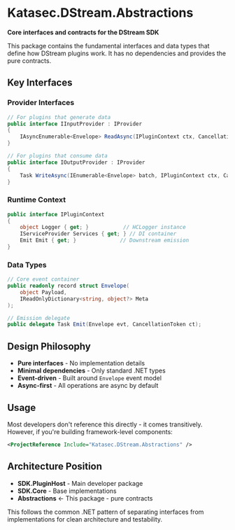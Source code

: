 # Katasec.DStream.Abstractions

**Core interfaces and contracts for the DStream SDK**

This package contains the fundamental interfaces and data types that define how DStream plugins work. It has no dependencies and provides the pure contracts.

## Key Interfaces

### Provider Interfaces

```csharp
// For plugins that generate data
public interface IInputProvider : IProvider
{
    IAsyncEnumerable<Envelope> ReadAsync(IPluginContext ctx, CancellationToken ct);
}

// For plugins that consume data  
public interface IOutputProvider : IProvider
{
    Task WriteAsync(IEnumerable<Envelope> batch, IPluginContext ctx, CancellationToken ct);
}
```

### Runtime Context

```csharp
public interface IPluginContext
{
    object Logger { get; }           // HCLogger instance
    IServiceProvider Services { get; } // DI container
    Emit Emit { get; }              // Downstream emission
}
```

### Data Types

```csharp
// Core event container
public readonly record struct Envelope(
    object Payload, 
    IReadOnlyDictionary<string, object?> Meta
);

// Emission delegate
public delegate Task Emit(Envelope evt, CancellationToken ct);
```

## Design Philosophy

- **Pure interfaces** - No implementation details
- **Minimal dependencies** - Only standard .NET types
- **Event-driven** - Built around `Envelope` event model
- **Async-first** - All operations are async by default

## Usage

Most developers don't reference this directly - it comes transitively. However, if you're building framework-level components:

```xml
<ProjectReference Include="Katasec.DStream.Abstractions" />
```

## Architecture Position

- **SDK.PluginHost** - Main developer package
- **SDK.Core** - Base implementations  
- **Abstractions** ← This package - pure contracts

This follows the common .NET pattern of separating interfaces from implementations for clean architecture and testability.
